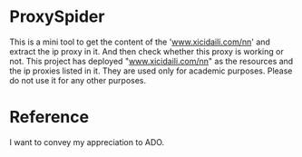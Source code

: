 # ProxySpider
This is a mini tool to get the content of the 'www.xicidaili.com/nn' and extract the ip proxy in it. And then check whether this proxy is working or not.
This project has deployed "www.xicidaili.com/nn" as the resources and the ip proxies listed in it. They are used only for academic purposes. Please do not use it for any other purposes.

# Reference
I want to convey my appreciation to ADO.
